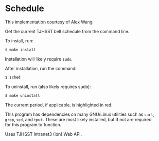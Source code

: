 # Schedule

This implementation courtesy of Alex Wang

Get the current TJHSST bell schedule from the command line.

To install, run:

```bash
$ make install
```

Installation will likely require <code>sudo</code>.

After installation, run the command:

```bash
$ sched
```

To uninstall, run (also likely requires sudo):

```bash
$ make uninstall
```

The current period, if applicable, is highlighted in red.

This program has dependencies on many GNU/Linux utilities such as <code>curl</code>, <code>grep</code>, <code>sed</code>, and <code>tput</code>.  These are most likely installed, but if not are required for this program to function.

Uses TJHSST Intranet3 (Ion) Web API.
